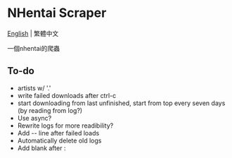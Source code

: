 # NHentai Scraper
[English](https://github.com/miminame-daisuki/nhentai-scraper/blob/main/README.md) | 繁體中文

一個nhentai的爬蟲


## To-do
- artists w/ '.'
- write failed downloads after ctrl-c
- start downloading from last unfinished, start from top every seven days (by reading from log?)
- Use async?
- Rewrite logs for more readibility?
- Add -- line after failed loads
- Automatically delete old logs
- Add blank after :
